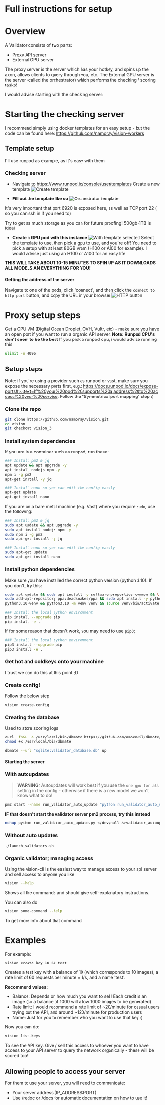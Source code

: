 # Full instructions for setup

# Overview
A Validator consists of two parts:

- Proxy API server
- External GPU server

The proxy server is the server which has your hotkey, and spins up the axon, allows clients to query through you, etc. The External GPU server is the server (called the orchestrator) which performs the checking / scoring tasks!

I would advise starting with the checking server:

# Starting the checking server
I recommend simply using docker templates for an easy setup - but the code can be found here: https://github.com/namoray/vision-workers

## Template setup
I'll use runpod as example, as it's easy with them

### Checking server

- Navigate to https://www.runpod.io/console/user/templates
Create a new template
![Create template](create-template.png)

- **Fill out the template like so**
![Orchestrator template](orch-template.png)

It's very important that port 6920 is exposed here, as well as TCP port 22 ( so you can ssh in if you need to)

Try to get as much storage as you can for future proofing! 500gb-1TB is ideal

- **Create a GPU pod with this instance**
![With template selected](orch-template-selected.png)
Select the template to use, then pick a gpu to use, and you're off!
You need to pick a setup with at least 80GB vram (H100 or A100 for example).
I would advise just using an H100 or A100 for an easy life

**THIS WILL TAKE ABOUT 10-15 MINUTES TO SPIN UP AS IT DOWNLOADS ALL MODELS AN EVERYTHING FOR YOU!**

#### Getting the address of the server
Navigate to one of the pods, click 'connect', and then click the `connect to http port` button, and copy the URL in your browser
![HTTP button](http-button.png)

# Proxy setup steps

Get a CPU VM (Digital Ocean Droplet, OVH, Vultr, etc)  - make sure you have an open port if you want to run a organic API server.
**Note: Runpod CPU's don't seem to be the best**
If you pick a runpod cpu, i would advise running this
```bash
ulimit -n 4096
```

## Setup steps

Note: if you're using a provider such as runpod or vast, make sure you expose the necessary ports first, e.g.: https://docs.runpod.io/docs/expose-ports#:~:text=If%20your%20pod%20supports%20a,address%20to%20access%20your%20service. Follow the "Symmetrical port mapping" step :)

### Clone the repo
```bash
git clone https://github.com/namoray/vision.git
cd vision
git checkout vision_3
```

### Install system dependencies

If you are in a container such as runpod, run these:

```bash
### Install pm2 & jq
apt update && apt upgrade -y
apt install nodejs npm -y
npm i -g pm2
apt-get install -y jq

### Install nano so you can edit the config easily
apt-get update
apt-get install nano
```

If you are on a bare metal machine (e.g. Vast) where you require `sudo`, use the following:
```bash
### Install pm2 & jq
sudo apt update && apt upgrade -y
sudo apt install nodejs npm -y
sudo npm i -g pm2
sudo apt-get install -y jq

### Install nano so you can edit the config easily
sudo apt-get update
sudo apt-get install nano
```

### Install python dependencies
Make sure you have installed the correct python version (python 3.10). If you don't, try this:

```bash
sudo apt update && sudo apt install -y software-properties-common && \
sudo add-apt-repository ppa:deadsnakes/ppa && sudo apt install -y python3.10 \
python3.10-venv && python3.10 -m venv venv && source venv/bin/activate && echo "source venv/bin/activate">>~/.bashrc
```

```bash
### Install the local python environment
pip install --upgrade pip
pip install -e .
```

If for some reason that doesn't work, you may need to use `pip3`;
```bash
### Install the local python environment
pip3 install --upgrade pip
pip3 install -e .
```


### Get hot and coldkeys onto your machine
I trust we can do this at this point ;D

### Create config!

Follow the below step
```bash
vision create-config
```

### Creating the database
Used to store scoring logs

```bash
curl -fsSL -o /usr/local/bin/dbmate https://github.com/amacneil/dbmate/releases/latest/download/dbmate-linux-amd64
chmod +x /usr/local/bin/dbmate

dbmate --url "sqlite:validator_database.db" up
```



#### Starting the server

### With autoupdates

> **WARNING:** Autoupdates will work best if you use the `one gpu for all` setting in the config - otherwise if there is a new model we won't know what to do!

```bash
pm2 start --name run_validator_auto_update "python run_validator_auto_update.py"
```

**IF that doesn't start the validator server pm2 process, try this instead**

```bash
nohup python run_validator_auto_update.py </dev/null &>validator_autoupdate.log &
```

### Without auto updates
```bash
./launch_validators.sh
```

### Organic validator; managing access 

Using the vision-cli is the easiest way to manage access to your api server and sell access to anyone you like

```bash
vision --help
```

Shows all the commands and should give self-explanatory instructions.

You can also do

```bash
vision some-command --help
```

To get more info about that command!

# Examples

For example:

```bash
vision create-key 10 60 test
```
Creates a test key with a balance of 10 (which corresponds to 10 images), a rate limit of 60 requests per minute = 1/s, and a name 'test'.

**Recommend values:**
- Balance: Depends on how much you want to sell! Each credit is an image (so a balance of 1000 will allow 1000 images to be generated)
- Rate limit: I would recommend a rate limit of ~20/minute for casual users trying out the API, and around ~120/minute for production users
- Name: Just for you to remember who you want to use that key :)

Now you can do:
```bash
vision list-keys
```
To see the API key. Give / sell this access to whoever you want to have access to your API server to query the network organically - these will be scored too!

## Allowing people to access your server
For them to use your server, you will need to communicate:

- Your server address (IP_ADDRESS:PORT)
- Use /redoc or /docs for automatic documentation on how to use it!
